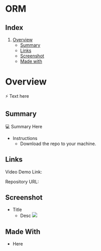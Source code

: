 ﻿# ORM

## Index
1. [Overview](#overview)
    - [Summary](#summary)
    - [Links](#links)
    - [Screenshot](#links)
    - [Made with](#made-with)

# Overview

⚡ Text here

## Summary

💻 Summary Here

* Instructions
    * Download the repo to your machine.

## Links

Video Demo Link: 

Repository URL:

## Screenshot
* Title
    * Desc
![](./Screenshot/1.png)

## Made With

* Here
